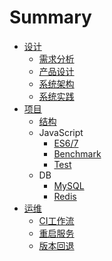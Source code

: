 # Summary

- [设计](design/README.md)
  - [需求分析](design/requirements.md)
  - [产品设计](design/product.md)
  - [系统架构](design/architecture.md)
  - [系统实践](design/system.md)
- [项目](project/README.md)
  - [结构](project/structure.md)
  - JavaScript
    - [ES6/7](project/js/es6.md)
    - [Benchmark](project/js/benchmark.md)
    - [Test](project/js/test.md)
  - DB
    - [MySQL](project/db/mysql.md)
    - [Redis](project/db/redis.md)
- [运维](operation/README.md)
  - [CI工作流](operation/workflow.md)
  - [重启服务](operation/restarter.md)
  - [版本回退](operation/rollback.md)
